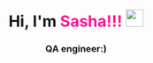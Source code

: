 <h1 align="center">
  Hi, I'm <font color="#FF1493">Sasha!!!</font>
  <img src="https://github.com/blackcater/blackcater/raw/main/images/Hi.gif" height="32" />
</h1>

<h3 align="center">QA engineer:)</h3>
